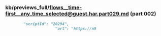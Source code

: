 ### kb/previews_full/flows__time-first__any_time_selected@guest.har.part029.md (part 002)

```md
        "scriptId": "20294",
                      "url": "https://n9
```

```
